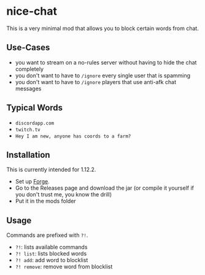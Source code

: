 # nice-chat

This is a very minimal mod that allows you to block certain words from chat.

## Use-Cases

* you want to stream on a no-rules server without having to hide the chat completely
* you don't want to have to `/ignore` every single user that is spamming
* you don't want to have to `/ignore` players that use anti-afk chat messages

## Typical Words

* `discordapp.com`
* `twitch.tv`
* `Hey I am new, anyone has coords to a farm?`

## Installation

This is currently intended for 1.12.2.

* Set up [Forge](http://files.minecraftforge.net/).
* Go to the Releases page and download the jar (or compile it yourself if you don't trust me, you know the drill)
* Put it in the mods folder

## Usage

Commands are prefixed with `?!`.

* `?!`: lists available commands
* `?! list`: lists blocked words
* `?! add`: add word to blocklist
* `?! remove`: remove word from blocklist